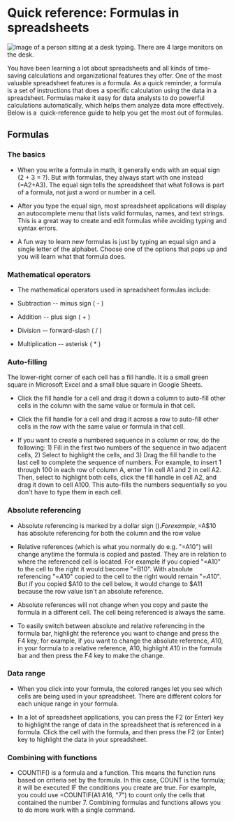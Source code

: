 Quick reference: Formulas in spreadsheets
=========================================

![Image of a person sitting at a desk typing. There are 4 large monitors on the desk.](https://d3c33hcgiwev3.cloudfront.net/imageAssetProxy.v1/PE5j-mUASqeOY_plAKqnWQ_cd82279da48343a59f23f6b0a560d274_Screen-Shot-2021-03-04-at-5.29.46-PM.png?expiry=1641772800000&hmac=E5UPAR7b1RjUHvEdD-3K2uBtJqtancumK6aWqYb_Ur0)

You have been learning a lot about spreadsheets and all kinds of time-saving calculations and organizational features they offer. One of the most valuable spreadsheet features is a formula. As a quick reminder, a formula is a set of instructions that does a specific calculation using the data in a spreadsheet. Formulas make it easy for data analysts to do powerful calculations automatically, which helps them analyze data more effectively. Below is a  quick-reference guide to help you get the most out of formulas.

Formulas
--------

### The basics

-   When you write a formula in math, it generally ends with an equal sign (2 + 3 = ?). But with formulas, they always start with one instead (=A2+A3). The equal sign tells the spreadsheet that what follows is part of a formula, not just a word or number in a cell. 

-   After you type the equal sign, most spreadsheet applications will display an autocomplete menu that lists valid formulas, names, and text strings. This is a great way to create and edit formulas while avoiding typing and syntax errors.

-   A fun way to learn new formulas is just by typing an equal sign and a single letter of the alphabet. Choose one of the options that pops up and you will learn what that formula does.

### Mathematical operators

-   The mathematical operators used in spreadsheet formulas include:

-   Subtraction -- minus sign ( - )

-   Addition -- plus sign ( + )

-   Division -- forward-slash ( / )

-   Multiplication -- asterisk ( * )

### Auto-filling

The lower-right corner of each cell has a fill handle. It is a small green square in Microsoft Excel and a small blue square in Google Sheets.

-   Click the fill handle for a cell and drag it down a column to auto-fill other cells in the column with the same value or formula in that cell. 

-   Click the fill handle for a cell and drag it across a row to auto-fill other cells in the row with the same value or formula in that cell. 

-   If you want to create a numbered sequence in a column or row, do the following: 1) Fill in the first two numbers of the sequence in two adjacent cells, 2) Select to highlight the cells, and 3) Drag the fill handle to the last cell to complete the sequence of numbers. For example, to insert 1 through 100 in each row of column A, enter 1 in cell A1 and 2 in cell A2. Then, select to highlight both cells, click the fill handle in cell A2, and drag it down to cell A100. This auto-fills the numbers sequentially so you don't have to type them in each cell.

### Absolute referencing

-   Absolute referencing is marked by a dollar sign ($). For example, =$A$10 has absolute referencing for both the column and the row value

-   Relative references (which is what you normally do e.g. "=A10") will change anytime the formula is copied and pasted. They are in relation to where the referenced cell is located. For example if you copied "=A10" to the cell to the right it would become "=B10". With absolute referencing "=$A$10" copied to the cell to the right would remain "=$A$10". But if you copied $A10 to the cell below, it would change to $A11 because the row value isn't an absolute reference.

-   Absolute references will not change when you copy and paste the formula in a different cell. The cell being referenced is always the same.

-   To easily switch between absolute and relative referencing in the formula bar, highlight the reference you want to change and press the F4 key; for example, if you want to change the absolute reference, $A$10, in your formula to a relative reference, A10, highlight $A$10 in the formula bar and then press the F4 key to make the change.

### Data range

-   When you click into your formula, the colored ranges let you see which cells are being used in your spreadsheet. There are different colors for each unique range in your formula.

-   In a lot of spreadsheet applications, you can press the F2 (or Enter) key to highlight the range of data in the spreadsheet that is referenced in a formula. Click the cell with the formula, and then press the F2 (or Enter) key to highlight the data in your spreadsheet.

### Combining with functions

-   COUNTIF() is a formula and a function. This means the function runs based on criteria set by the formula. In this case, COUNT is the formula; it will be executed IF the conditions you create are true. For example, you could use =COUNTIF(A1:A16, "7") to count only the cells that contained the number 7. Combining formulas and functions allows you to do more work with a single command.

